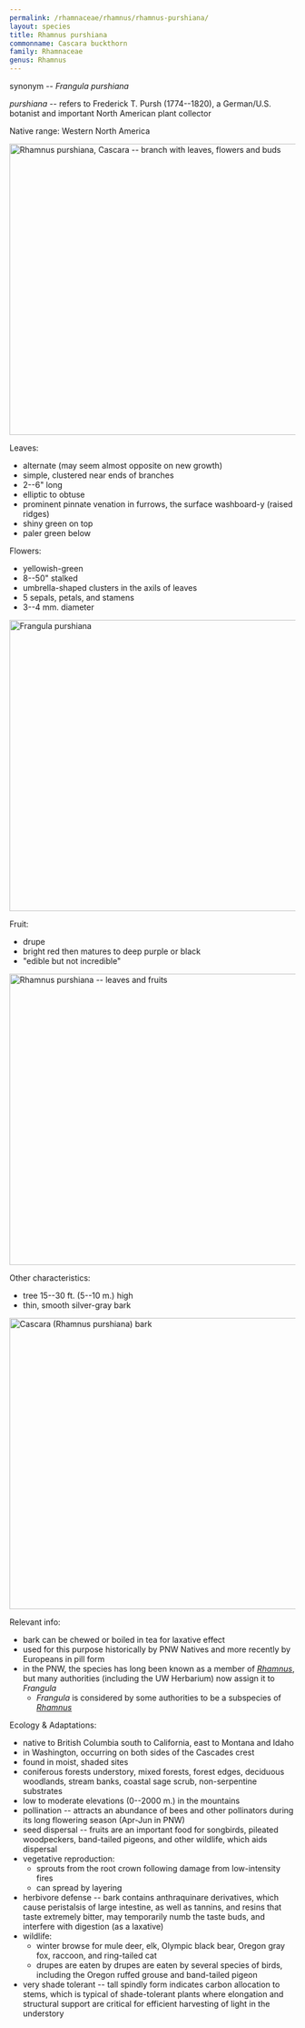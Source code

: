 ```yaml
---
permalink: /rhamnaceae/rhamnus/rhamnus-purshiana/
layout: species
title: Rhamnus purshiana
commonname: Cascara buckthorn
family: Rhamnaceae
genus: Rhamnus
---
```


synonym -- *Frangula purshiana*

*purshiana* -- refers to Frederick T. Pursh (1774--1820), a German/U.S. botanist and important North American plant collector

Native range: Western North America

<a title="Jesse Taylor / CC BY-SA (https://creativecommons.org/licenses/by-sa/3.0)" href="https://commons.wikimedia.org/wiki/File:Rhamnus_purshiana,_Cascara_--_branch_with_leaves,_flowers_and_buds.JPG"><img width="512" alt="Rhamnus purshiana, Cascara -- branch with leaves, flowers and buds" src="https://upload.wikimedia.org/wikipedia/commons/thumb/1/19/Rhamnus_purshiana%2C_Cascara_--_branch_with_leaves%2C_flowers_and_buds.JPG/512px-Rhamnus_purshiana%2C_Cascara_--_branch_with_leaves%2C_flowers_and_buds.JPG"></a>

Leaves:
  - alternate (may seem almost opposite on new growth)
  - simple, clustered near ends of branches
  - 2--6" long
  - elliptic to obtuse
  - prominent pinnate venation in furrows, the surface washboard-y (raised ridges)
  - shiny green on top
  - paler green below

Flowers:
  - yellowish-green
  - 8--50" stalked
  - umbrella-shaped clusters in the axils of leaves
  - 5 sepals, petals, and stamens
  - 3--4 mm. diameter

<a title="Thayne Tuason / CC BY-SA (https://creativecommons.org/licenses/by-sa/4.0)" href="https://commons.wikimedia.org/wiki/File:Frangula_purshiana.jpg"><img width="512" alt="Frangula purshiana" src="https://upload.wikimedia.org/wikipedia/commons/thumb/1/1d/Frangula_purshiana.jpg/512px-Frangula_purshiana.jpg"></a>

Fruit:
  - drupe
  - bright red then matures to deep purple or black
  - "edible but not incredible"

<a title="Jesse Taylor / CC BY-SA (https://creativecommons.org/licenses/by-sa/3.0)" href="https://commons.wikimedia.org/wiki/File:Rhamnus_purshiana_--_leaves_and_fruits.JPG"><img width="512" alt="Rhamnus purshiana -- leaves and fruits" src="https://upload.wikimedia.org/wikipedia/commons/thumb/8/84/Rhamnus_purshiana_--_leaves_and_fruits.JPG/512px-Rhamnus_purshiana_--_leaves_and_fruits.JPG"></a>

Other characteristics:
  - tree 15--30 ft. (5--10 m.) high
  - thin, smooth silver-gray bark

<a title="Jesse Taylor / CC BY-SA (https://creativecommons.org/licenses/by-sa/3.0)" href="https://commons.wikimedia.org/wiki/File:Cascara_(Rhamnus_purshiana)_bark.JPG"><img width="512" alt="Cascara (Rhamnus purshiana) bark" src="https://upload.wikimedia.org/wikipedia/commons/thumb/2/2e/Cascara_%28Rhamnus_purshiana%29_bark.JPG/512px-Cascara_%28Rhamnus_purshiana%29_bark.JPG"></a>

Relevant info:
  - bark can be chewed or boiled in tea for laxative effect
  - used for this purpose historically by PNW Natives and more recently by Europeans in pill form
  - in the PNW, the species has long been known as a member of *[Rhamnus](../)*, but many authorities (including the UW Herbarium) now assign it to *Frangula*
    - *Frangula* is considered by some authorities to be a subspecies of *[Rhamnus](../)*

Ecology & Adaptations:
  - native to British Columbia south to California, east to Montana and Idaho
  - in Washington, occurring on both sides of the Cascades crest
  - found in moist, shaded sites
  - coniferous forests understory, mixed forests, forest edges, deciduous woodlands, stream banks, coastal sage scrub, non-serpentine substrates
  - low to moderate elevations (0--2000 m.) in the mountains
  - pollination -- attracts an abundance of bees and other pollinators during its long flowering season (Apr-Jun in PNW)
  - seed dispersal -- fruits are an important food for songbirds, pileated woodpeckers, band-tailed pigeons, and other wildlife, which aids dispersal
  - vegetative reproduction:
    - sprouts from the root crown following damage from low-intensity fires
    - can spread by layering
  - herbivore defense -- bark contains anthraquinare derivatives, which cause peristalsis of large intestine, as well as tannins, and resins that taste extremely bitter, may temporarily numb the taste buds, and interfere with digestion (as a laxative)
  - wildlife:
    - winter browse for mule deer, elk, Olympic black bear, Oregon gray fox, raccoon, and ring-tailed cat
    - drupes are eaten by drupes are eaten by several species of birds, including the Oregon ruffed grouse and band-tailed pigeon
  - very shade tolerant -- tall spindly form indicates carbon allocation to stems, which is typical of shade-tolerant plants where elongation and structural support are critical for efficient harvesting of light in the understory
